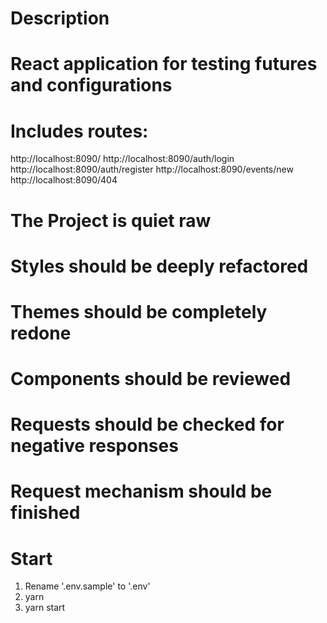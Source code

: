 # Description
# React application for testing futures and configurations
# Includes routes:
http://localhost:8090/
http://localhost:8090/auth/login
http://localhost:8090/auth/register
http://localhost:8090/events/new
http://localhost:8090/404

# The Project is quiet raw
# Styles should be deeply refactored
# Themes should be completely redone
# Components should be reviewed
# Requests should be checked for negative responses
# Request mechanism should be finished

# Start
1) Rename '.env.sample' to '.env'
2) yarn
3) yarn start
